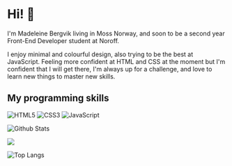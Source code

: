 # Hi! 👋

I'm Madeleine Bergvik living in Moss Norway, and soon to be a second year Front-End Developer student at Noroff.

I enjoy minimal and colourful design, also trying to be the best at JavaScript. Feeling more confident at HTML and CSS at the moment but I'm confident that I will get there,
I'm always up for a challenge, and love to learn new things to master new skills. 

## My programming skills

![HTML5](https://img.shields.io/badge/-HTML5-E34F26?style=flat-square&logo=html5&logoColor=white)
![CSS3](https://img.shields.io/badge/-CSS3-1572B6?style=flat-square&logo=css3)
![JavaScript](https://img.shields.io/badge/-JavaScript-black?style=flat-square&logo=javascript)

![Github Stats](https://github-readme-stats.vercel.app/api?username=madeleinecmarie&count_private=true&show_icons=true&include_all_commits=true&theme=radical)

![](https://visitor-badge.laobi.icu/badge?page_id=madeleinecmarie.madeleinecmarie)

![Top Langs](https://github-readme-stats.vercel.app/api/top-langs/?username=madeleinecmarie&theme=tokyonight)
